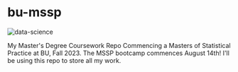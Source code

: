 # bu-mssp
![data-science](https://github.com/stephaniemdavis/bu-mssp/assets/3942106/e3825a82-2a3c-4525-ac50-d120ca5dce18)

My Master's Degree Coursework Repo
Commencing a Masters of Statistical Practice at BU, Fall 2023.
The MSSP bootcamp commences August 14th! I'll be using this repo to store all my work.

